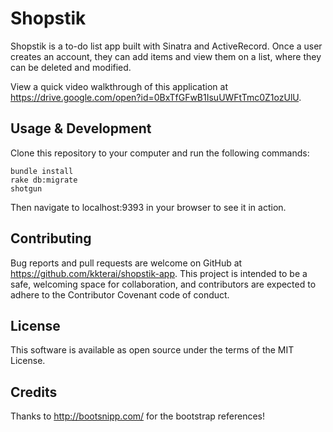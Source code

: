 # Shopstik

Shopstik is a to-do list app built with Sinatra and ActiveRecord. Once a user creates an account, they can add items and view them on a list, where they can be deleted and modified.

View a quick video walkthrough of this application at https://drive.google.com/open?id=0BxTfGFwB1IsuUWFtTmc0Z1ozUlU.

## Usage & Development

Clone this repository to your computer and run the following commands:

 ```
bundle install
rake db:migrate
shotgun
```
Then navigate to localhost:9393 in your browser to see it in action.

## Contributing

Bug reports and pull requests are welcome on GitHub at https://github.com/kkterai/shopstik-app. This project is intended to be a safe, welcoming space for collaboration, and contributors are expected to adhere to the Contributor Covenant code of conduct.

## License

This software is available as open source under the terms of the MIT License.

## Credits

Thanks to http://bootsnipp.com/ for the bootstrap references!
